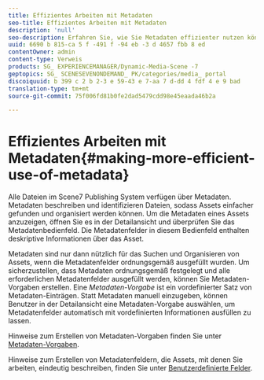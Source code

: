 ```yaml
---
title: Effizientes Arbeiten mit Metadaten
seo-title: Effizientes Arbeiten mit Metadaten
description: 'null'
seo-description: Erfahren Sie, wie Sie Metadaten effizienter nutzen können.
uuid: 6690 b 815-ca 5 f -491 f -94 eb -3 d 4657 fbb 8 ed
contentOwner: admin
content-type: Verweis
products: SG_ EXPERIENCEMANAGER/Dynamic-Media-Scene -7
geptopics: SG_ SCENESEVENONDEMAND_ PK/categories/media_ portal
discoiquuid: b 399 c 2 b 2-3 e 59-43 e 7-aa 7 d-dd 4 fdf 4 e 9 bad
translation-type: tm+mt
source-git-commit: 75f006fd81b0fe2dad5479cdd98e45eaada46b2a

---
```



# Effizientes Arbeiten mit Metadaten{#making-more-efficient-use-of-metadata}

Alle Dateien im Scene7 Publishing System verfügen über Metadaten. Metadaten beschreiben und identifizieren Dateien, sodass Assets einfacher gefunden und organisiert werden können. Um die Metadaten eines Assets anzuzeigen, öffnen Sie es in der Detailansicht und überprüfen Sie das Metadatenbedienfeld. Die Metadatenfelder in diesem Bedienfeld enthalten deskriptive Informationen über das Asset.

Metadaten sind nur dann nützlich für das Suchen und Organisieren von Assets, wenn die Metadatenfelder ordnungsgemäß ausgefüllt wurden. Um sicherzustellen, dass Metadaten ordnungsgemäß festgelegt und alle erforderlichen Metadatenfelder ausgefüllt werden, können Sie Metadaten-Vorgaben erstellen. Eine *Metadaten-Vorgabe* ist ein vordefinierter Satz von Metadaten-Einträgen. Statt Metadaten manuell einzugeben, können Benutzer in der Detailansicht eine Metadaten-Vorgabe auswählen, um Metadatenfelder automatisch mit vordefinierten Informationen ausfüllen zu lassen.

Hinweise zum Erstellen von Metadaten-Vorgaben finden Sie unter [Metadaten-Vorgaben](application-setup.md#metadata_presets).

Hinweise zum Erstellen von Metadatenfeldern, die Assets, mit denen Sie arbeiten, eindeutig beschreiben, finden Sie unter [Benutzerdefinierte Felder](application-setup.md#user_defined_fields).

